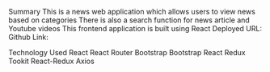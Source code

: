 Summary
This is a news web application which allows users to view news based on categories
There is also a search function for news article and Youtube videos
This frontend application is built using React 
Deployed URL:
Github Link:

Technology Used
React
React Router
Bootstrap
Bootstrap React
Redux Tookit
React-Redux
Axios
